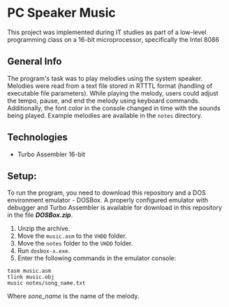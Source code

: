 # PC Speaker Music
This project was implemented during IT studies as part of a low-level programming class on a 16-bit microprocessor, specifically the Intel 8086

## General Info
The program's task was to play melodies using the system speaker. Melodies were read from a text file stored in RTTTL format (handling of executable file parameters). While playing the melody, users could adjust the tempo, pause, and end the melody using 
keyboard commands. Additionally, the font color in the console changed in time with the sounds being played. Example melodies are available in the `notes` directory.

## Technologies
- Turbo Assembler 16-bit

## Setup:
To run the program, you need to download this repository and a DOS environment emulator - DOSBox. A properly configured emulator with debugger and Turbo Assembler is available for download in this repository in the file **_DOSBox.zip_**.
1. Unzip the archive.
2. Move the `music.asm` to the `VHDD` folder.
3. Move the `notes` folder to the `VHDD` folder.
4. Run `dosbox-x.exe`.
5. Enter the following commands in the emulator console:
```DOSBox CLI
tasm music.asm
tlink music.obj
music notes/song_name.txt
```
Where _sone_name_ is the name of the melody.
